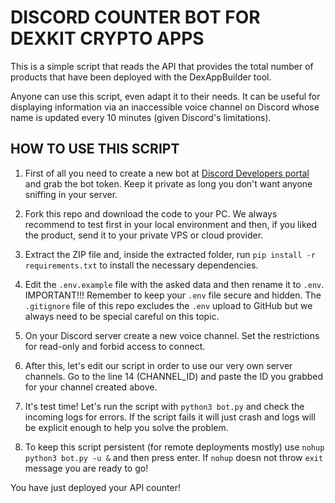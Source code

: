# DISCORD COUNTER BOT FOR DEXKIT CRYPTO APPS

This is a simple script that reads the API that provides the total number of products that have been deployed with the DexAppBuilder tool.

Anyone can use this script, even adapt it to their needs. It can be useful for displaying information via an inaccessible voice channel on Discord whose name is updated every 10 minutes (given Discord's limitations).

## HOW TO USE THIS SCRIPT

1. First of all you need to create a new bot at [Discord Developers portal](https://discord.com/developers/applications) and grab the bot token. Keep it private as long you don't want anyone sniffing in your server.

2. Fork this repo and download the code to your PC. We always recommend to test first in your local environment and then, if you liked the product, send it to your private VPS or cloud provider.

3. Extract the ZIP file and, inside the extracted folder, run ``pip install -r requirements.txt`` to install the necessary dependencies.

4. Edit the ``.env.example`` file with the asked data and then rename it to ``.env``. IMPORTANT!!! Remember to keep your ``.env`` file secure and hidden. The ``.gitignore`` file of this repo excludes the ``.env`` upload to GitHub but we always need to be special careful on this topic.

5. On your Discord server create a new voice channel. Set the restrictions for read-only and forbid access to connect.

6. After this, let's edit our script in order to use our very own server channels. Go to the line 14 (CHANNEL_ID) and paste the ID you grabbed for your channel created above.

7. It's test time! Let's run the script with ``python3 bot.py`` and check the incoming logs for errors. If the script fails it will just crash and logs will be explicit enough to help you solve the problem.

8. To keep this script persistent (for remote deployments mostly) use ``nohup python3 bot.py -u &`` and then press enter. If ``nohup`` doesn not throw ``exit`` message you are ready to go!

You have just deployed your API counter!



